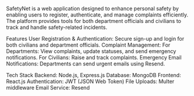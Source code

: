 SafetyNet is a web application designed to enhance personal safety by enabling users to register, authenticate, and manage complaints efficiently. The platform provides tools for both department officials and civilians to track and handle safety-related incidents.

Features
User Registration & Authentication: Secure sign-up and login for both civilians and department officials.
Complaint Management:
For Departments: View complaints, update statuses, and send emergency notifications.
For Civilians: Raise and track complaints.
Emergency Email Notifications: Departments can send urgent emails using Resend.

Tech Stack
Backend: Node.js, Express.js
Database: MongoDB
Frontend: React.js
Authentication: JWT (JSON Web Token)
File Uploads: Multer middleware
Email Service: Resend
